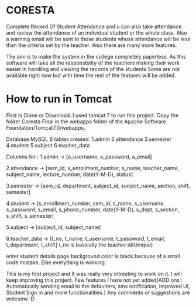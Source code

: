 # CORESTA
Complete Record Of Student Attendance and u can also take attendance and review the attendance of an individual student or the  whole class. Also a warning email will be sent to those students whose attendance will be less than the criteria set by the  teacher. Also there are many more features.

The aim is to make the system in the college completely paperless. As this software  will take all the responsibilty of the teachers making their work easier in handling and viewing the records of the students  Some are not available right now but with time the rest of the features will be added.

# How to run in Tomcat
First is Clone or Download.
I used tomcat 7 to run this project. Copy the folder Coresta Final in the webapps folder of the Apache Software Foundation/Tomcat7.0/webapps.

Database MySQL
6 tables created.
  1.admin
  2.attendance
  3.semester
  4.student
  5.subject
  6.teacher_data
  
  Columns for : 
  1.admin -> [a_username, a_password, a_email]
  
  2.attendance -> [sem_id, s_enrollment_number, s_name, teacher_name, subject_name, lecture_number, date(Y-M-D), status]
  
  3.semester -> [sem_id, department, subject_id, sunject_name, section, shift, semester]
  
  4.student -> [s_enrollment_number, sem_id, s_name, s_username, s_password, s_email, s_phone_number, date(Y-M-D), s_dept, s_section, s_shift, s_semester]
  
  5.subject -> [subject_id, subject_name]
  
  6.teacher_data -> [t_no, t_name, t_username, t_password, t_email, t_department, t_shift]  t_no is basically the teacher id(Unique)
  
 
 enter student details page background color is black because of a small code mistake. Else everything is working. 
 
 This is my first project and It was really very intresting to work on it. I will keep improving this project. Few features I have not yet added(ADD ons : Automatically sending email to the defaulters, sms notification, Improved UI, Student Sign in and more functionalities.)
 Any comments or suggestions are welcome :D
